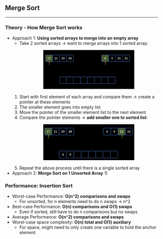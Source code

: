 ## Merge Sort
---
### Theory - How Merge Sort works
- Approach 1: **Using sorted arrays to merge into an empty array**
    - Take 2 sorted arrays -> want to merge arrays into 1 sorted array: <p align="center"><img src="Images/twoArrays.png" width="300"></p>
    1) Start with first element of each array and compare them -> create a pointer at these elements
    2) The smaller element goes into empty list
    3) Move the pointer of the smaller element list to the next element
    4) Compare the pointer elements -> **add smaller one to sorted list**: <p align="center"><img src="Images/pointer.png" width="300"></p>
    5) Repeat the above process until there is a single sorted array
- Approach 2: **Merge Sort on 1 Unsorted Array**
    1) 
### Performance: Insertion Sort
- Worst-case Performance: **O(n^2) comparisons and swaps**
    - For unsorted, for n elements need to do n swaps -> n^2
- Best-case Performance: **O(n) comparisons and O(1) swaps**
    - Even if sorted, still have to do n comparisons but no swaps
- Average Performance: **O(n^2) comparisons and swaps**
- Worst-case space complexity: **O(n) total and O(1) auxiliary**
    - For space, might need to only create one variable to hold the anchor element